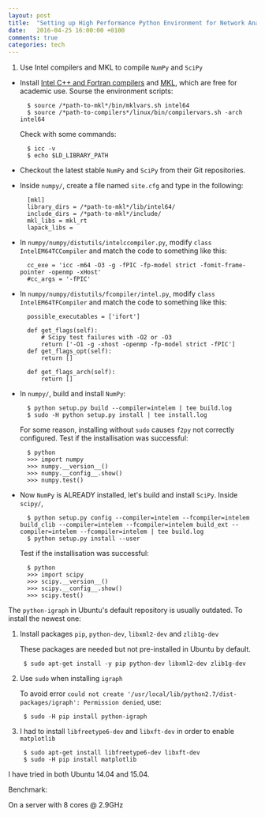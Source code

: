 ```yaml
---
layout: post
title:  "Setting up High Performance Python Environment for Network Analysis"
date:   2016-04-25 16:00:00 +0100
comments: true
categories: tech
---
```


1. Use Intel compilers and MKL to compile `NumPy` and `SciPy`

* Install [Intel C++ and Fortran compilers](https://software.intel.com/en-us/intel-compilers) and [MKL](https://software.intel.com/en-us/intel-mkl), which are free for academic use. Sourse the environment scripts:

		$ source /*path-to-mkl*/bin/mklvars.sh intel64
		$ source /*path-to-compilers*/linux/bin/compilervars.sh -arch intel64

	Check with some commands:

		$ icc -v
		$ echo $LD_LIBRARY_PATH
    
* Checkout the latest stable `NumPy` and `SciPy` from their Git repositories.
    
* Inside `numpy/`, create a file named `site.cfg` and type in the following:
        
        [mkl]
        library_dirs = /*path-to-mkl*/lib/intel64/
        include_dirs = /*path-to-mkl*/include/
        mkl_libs = mkl_rt
        lapack_libs =

* In `numpy/numpy/distutils/intelccompiler.py`, modify `class IntelEM64TCCompiler` and match the code to something like this:

        cc_exe = 'icc -m64 -O3 -g -fPIC -fp-model strict -fomit-frame-pointer -openmp -xHost'
        #cc_args = '-fPIC'

* In `numpy/numpy/distutils/fcompiler/intel.py`, modify `class IntelEM64TFCompiler` and match the code to something like this:

		possible_executables = ['ifort']

		def get_flags(self):
			# Scipy test failures with -O2 or -O3
			return ['-O1 -g -xhost -openmp -fp-model strict -fPIC']
		def get_flags_opt(self):
  			return []

		def get_flags_arch(self):
			return []

* In `numpy/`, build and install `NumPy`:

		$ python setup.py build --compiler=intelem | tee build.log
		$ sudo -H python setup.py install | tee install.log

	For some reason, installing without `sudo` causes `f2py` not correctly configured. Test if the installisation was successful:

		$ python
		>>> import numpy
		>>> numpy.__version__()
		>>> numpy.__config__.show()
		>>> numpy.test()

* Now `NumPy` is ALREADY installed, let's build and install `SciPy`. Inside `scipy/`,

		$ python setup.py config --compiler=intelem --fcompiler=intelem build_clib --compiler=intelem --fcompiler=intelem build_ext --compiler=intelem --fcompiler=intelem | tee build.log
		$ python setup.py install --user

	Test if the installisation was successful:

		$ python
		>>> import scipy
		>>> scipy.__version__()
		>>> scipy.__config__.show()
		>>> scipy.test()


The `python-igraph` in Ubuntu's default repository is usually outdated. To install the newest one:

1. Install packages `pip`, `python-dev`, `libxml2-dev` and `zlib1g-dev`

   These packages are needed but not pre-installed in Ubuntu by default.

        $ sudo apt-get install -y pip python-dev libxml2-dev zlib1g-dev

2. Use `sudo` when installing `igraph`

   To avoid error `could not create '/usr/local/lib/python2.7/dist-packages/igraph': Permission denied`, use:
    
        $ sudo -H pip install python-igraph

3. I had to install `libfreetype6-dev` and `libxft-dev` in order to enable `matplotlib`

        $ sudo apt-get install libfreetype6-dev libxft-dev
        $ sudo -H pip install matplotlib

I have tried in both Ubuntu 14.04 and 15.04.

Benchmark:

On a server with 8 cores @ 2.9GHz
